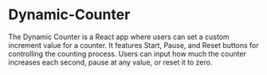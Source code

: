 # Dynamic-Counter
The Dynamic Counter is a React app where users can set a custom increment value for a counter. It features Start, Pause, and Reset buttons for controlling the counting process. Users can input how much the counter increases each second, pause at any value, or reset it to zero.
